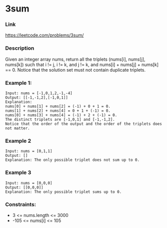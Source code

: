 # 3sum

### Link
https://leetcode.com/problems/3sum/

### Description
Given an integer array nums, return all the triplets (nums[i], nums[j], nums[k]) such that i != j, i != k, and j != k, and nums[i] + nums[j] + nums[k] == 0. Notice that the solution set must not contain duplicate triplets.

### Example 1:
```
Input: nums = [-1,0,1,2,-1,-4]
Output: [[-1,-1,2],[-1,0,1]]
Explanation: 
nums[0] + nums[1] + nums[2] = (-1) + 0 + 1 = 0.
nums[1] + nums[2] + nums[4] = 0 + 1 + (-1) = 0.
nums[0] + nums[3] + nums[4] = (-1) + 2 + (-1) = 0.
The distinct triplets are [-1,0,1] and [-1,-1,2].
Notice that the order of the output and the order of the triplets does not matter.
```

### Example 2
```
Input: nums = [0,1,1]
Output: []
Explanation: The only possible triplet does not sum up to 0.
```

### Example 3
```
Input: nums = [0,0,0]
Output: [[0,0,0]]
Explanation: The only possible triplet sums up to 0.
```

### Constraints:
- 3 <= nums.length <= 3000
- -105 <= nums[i] <= 105
